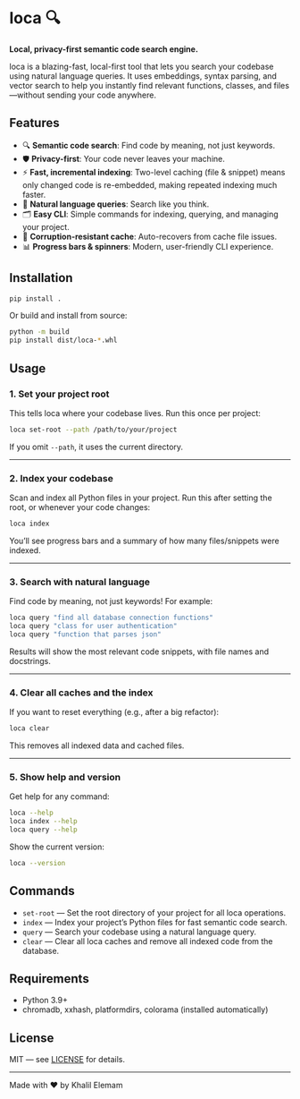 # loca 🔍

**Local, privacy-first semantic code search engine.**

loca is a blazing-fast, local-first tool that lets you search your codebase using natural language queries. It uses embeddings, syntax parsing, and vector search to help you instantly find relevant functions, classes, and files—without sending your code anywhere.

## Features
- 🔍 **Semantic code search**: Find code by meaning, not just keywords.
- 🛡️ **Privacy-first**: Your code never leaves your machine.
- ⚡ **Fast, incremental indexing**: Two-level caching (file & snippet) means only changed code is re-embedded, making repeated indexing much faster.
- 🧠 **Natural language queries**: Search like you think.
- 🗂️ **Easy CLI**: Simple commands for indexing, querying, and managing your project.
- 💾 **Corruption-resistant cache**: Auto-recovers from cache file issues.
- 📊 **Progress bars & spinners**: Modern, user-friendly CLI experience.

## Installation

```sh
pip install .
```
Or build and install from source:
```sh
python -m build
pip install dist/loca-*.whl
```

## Usage


### 1. Set your project root

This tells loca where your codebase lives. Run this once per project:
```sh
loca set-root --path /path/to/your/project
```
If you omit `--path`, it uses the current directory.

---

### 2. Index your codebase

Scan and index all Python files in your project. Run this after setting the root, or whenever your code changes:
```sh
loca index
```
You’ll see progress bars and a summary of how many files/snippets were indexed.

---

### 3. Search with natural language

Find code by meaning, not just keywords! For example:
```sh
loca query "find all database connection functions"
loca query "class for user authentication"
loca query "function that parses json"
```
Results will show the most relevant code snippets, with file names and docstrings.

---

### 4. Clear all caches and the index

If you want to reset everything (e.g., after a big refactor):
```sh
loca clear
```
This removes all indexed data and cached files.

---

### 5. Show help and version

Get help for any command:
```sh
loca --help
loca index --help
loca query --help
```
Show the current version:
```sh
loca --version
```

## Commands
- `set-root` — Set the root directory of your project for all loca operations.
- `index` — Index your project’s Python files for fast semantic code search.
- `query` — Search your codebase using a natural language query.
- `clear` — Clear all loca caches and remove all indexed code from the database.

## Requirements
- Python 3.9+
- chromadb, xxhash, platformdirs, colorama (installed automatically)

## License

MIT — see [LICENSE](LICENSE) for details.

---

Made with ❤️ by Khalil Elemam
